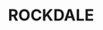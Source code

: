 ---
lastmod: '2025-04-06T06:05:20+00:00'
latitude: -33.955393
layout: suburb
longitude: 151.148204
postcode: '2216'
state: NSW
title: ROCKDALE
url: /nsw/rockdale/
---